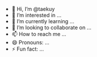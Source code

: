 - 👋 Hi, I’m @taekuy
- 👀 I’m interested in ...
- 🌱 I’m currently learning ...
- 💞️ I’m looking to collaborate on ...
- 📫 How to reach me ...
- 😄 Pronouns: ...
- ⚡ Fun fact: ...

<!---
taekuy/taekuy is a ✨ special ✨ repository because its `README.md` (this file) appears on your GitHub profile.
You can click the Preview link to take a look at your changes.
--->

